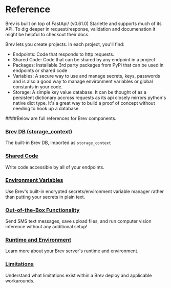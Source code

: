# Reference

Brev is built on top of FastApi/ (v0.61.0) Starlette and supports much of its API. To dig deeper in request/response, validation and documenation it might be helpful to checkout their docs.

Brev lets you create projects. In each project, you'll find:

- Endpoints: Code that responds to http requests.
- Shared Code: Code that can be shared by any endpoint in a project
- Packages: Installable 3rd party packages from PyPi that can be used in endpoints or shared code
- Variables: A secure way to use and manage secrets, keys, passwords and is also a good way to manage environment variables or global constants in your code.
- Storage: A simple key value database. It can be thought of as a persistent dictionary accross requests as its api closely mirrors python's native dict type. It's a great way to build a proof of concept without needing to hook up a database.

####Below are full references for Brev components.

### [Brev DB (storage_context)](1.md)
The built-in Brev DB, imported as `storage_context`

### [Shared Code](2.md)
Write code accessible by all of your endpoints.

### [Environment Variables](3.md)
Use Brev's built-in encrypted secrets/environment variable manager rather than putting your secrets in plain text.

### [Out-of-the-Box Functionality](4.md)
Send SMS text messages, save upload files, and run computer vision inference without any additional setup!

### [Runtime and Environment](5.md)
Learn more about your Brev server's runtime and environment.

### [Limitations](6.md)
Understand what limitations exist within a Brev deploy and applicable workarounds.
